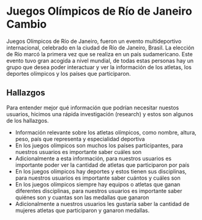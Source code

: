# Juegos Olímpicos de Río de Janeiro Cambio

Juegos Olímpicos de Río de Janeiro, fueron un evento multideportivo internacional,
celebrado en la ciudad de Río de Janeiro, Brasil. La elección de Río marcó la
primera vez que se realiza en un país sudamericano. Este evento tuvo gran
acogida a nivel mundial, de todas estas personas hay un grupo que desea poder
interactuar y ver la información de los atletas, los deportes olímpicos y los
países que participaron.

## Hallazgos

Para entender mejor qué información que podrían necesitar nuestos usuarios,
hicimos una rápida investigación (research) y estos son algunos de los
hallazgos.

- Información relevante sobre los atletas olímpicos, como nombre, altura, peso,
  país que representa y especialidad deportiva
- En los juegos olímpicos son muchos los países participantes, para nuestros
  usuarios es importante saber cuáles son
- Adicionalmente a esta información, para nuestros usuarios es importante poder
  ver la cantidad de atletas que participaron por país
- En los juegos olímpicos hay deportes y estos tienen sus disciplinas, para
  nuestros usuarios es importante saber cuántos y cuáles son
- En los juegos olímpicos siempre hay equipos o atletas que ganan diferentes
  disciplinas, para nuestros usuarios es importante saber quiénes son y cuantas
  son las medallas que ganaron
- Adicionalmente a nuestros usuarios les gustaría saber la cantidad de mujeres
  atletas que participaron y ganaron medallas.
